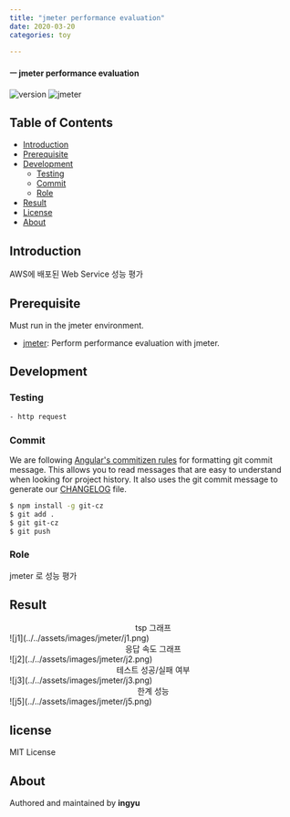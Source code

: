 ```yaml
---
title: "jmeter performance evaluation"
date: 2020-03-20
categories: toy

---
```

#### ㅡ jmeter performance evaluation

![version](https://img.shields.io/badge/version-0.0.1-orange?)
![jmeter](https://img.shields.io/badge/jmeter-5.1.2-blue?logo=)




## Table of Contents

- [Introduction](#introduction)
- [Prerequisite](#prerequisite)
- [Development](#development)
  - [Testing](#testing)
  - [Commit](#commit)
  - [Role](#role)
- [Result](#Result)
- [License](#license)
- [About](#about)

## Introduction
AWS에 배포된 Web Service 성능 평가


## Prerequisite

Must run in the jmeter environment.

- [jmeter](https://jmeter.apache.org/download_jmeter.cgi): Perform performance evaluation with jmeter.

## Development

### Testing

```bash
- http request 
```
### Commit

We are following [Angular's commitizen rules](https://github.com/angular/angular.js/blob/master/DEVELOPERS.md#-git-commit-guidelines) for formatting git commit message. This allows you to read messages that are easy to understand when looking for project history. It also uses the git commit message to generate our [CHANGELOG](/CHANGELOG.md) file.
```bash
$ npm install -g git-cz
$ git add .
$ git git-cz
$ git push
```

### Role
jmeter 로 성능 평가

## Result
<center>tsp 그래프</center>
![j1](../../assets/images/jmeter/j1.png)

<center>응답 속도 그래프</center>
![j2](../../assets/images/jmeter/j2.png)

<center>테스트 성공/실패 여부</center>
![j3](../../assets/images/jmeter/j3.png)

<center>한계 성능</center>
![j5](../../assets/images/jmeter/j5.png)

## license
MIT License

## About

Authored and maintained by **ingyu**


[jekyll-docs]: https://jekyllrb.com/docs/home
[jekyll-gh]:   https://github.com/jekyll/jekyll
[jekyll-talk]: https://talk.jekyllrb.com/
[code]: https://github.com/lllilllilllilili/hufs_projects/blob/master/OperatingSystem/Heart%20rate%20measurement.c
